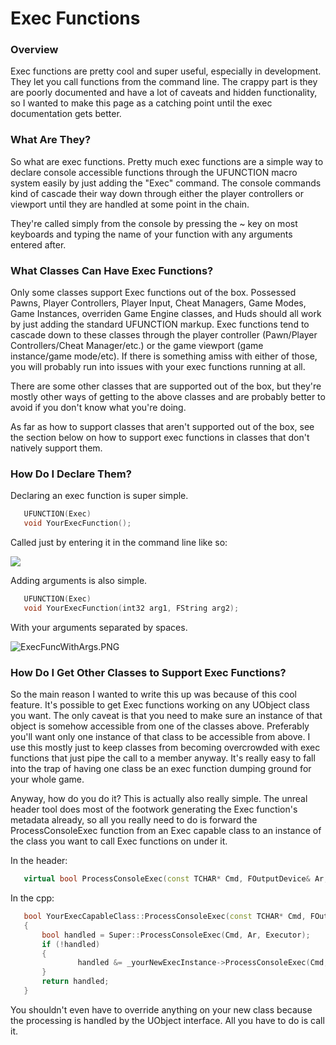 # Exec Functions

### Overview

Exec functions are pretty cool and super useful, especially in development. They let you call functions from the command line. The crappy part is they are poorly documented and have a lot of caveats and hidden functionality, so I wanted to make this page as a catching point until the exec documentation gets better.

### What Are They?

So what are exec functions. Pretty much exec functions are a simple way to declare console accessible functions through the UFUNCTION macro system easily by just adding the "Exec" command. The console commands kind of cascade their way down through either the player controllers or viewport until they are handled at some point in the chain.

They're called simply from the console by pressing the ~ key on most keyboards and typing the name of your function with any arguments entered after.

### What Classes Can Have Exec Functions?

Only some classes support Exec functions out of the box. Possessed Pawns, Player Controllers, Player Input, Cheat Managers, Game Modes, Game Instances, overriden Game Engine classes, and Huds should all work by just adding the standard UFUNCTION markup. Exec functions tend to cascade down to these classes through the player controller \(Pawn/Player Controllers/Cheat Manager/etc.\) or the game viewport \(game instance/game mode/etc\). If there is something amiss with either of those, you will probably run into issues with your exec functions running at all.

There are some other classes that are supported out of the box, but they're mostly other ways of getting to the above classes and are probably better to avoid if you don't know what you're doing.

As far as how to support classes that aren't supported out of the box, see the section below on how to support exec functions in classes that don't natively support them.

### How Do I Declare Them?

Declaring an exec function is super simple.

```cpp
   UFUNCTION(Exec)
   void YourExecFunction();
```

Called just by entering it in the command line like so:

![](https://web.archive.org/web/20191020173554im_/https://d26ilriwvtzlb.cloudfront.net/e/ed/ExecFuncNoArg.PNG)

Adding arguments is also simple.

```cpp
   UFUNCTION(Exec)
   void YourExecFunction(int32 arg1, FString arg2);
```

With your arguments separated by spaces.

![ExecFuncWithArgs.PNG](https://web.archive.org/web/20191020173554im_/https://d26ilriwvtzlb.cloudfront.net/4/4a/ExecFuncWithArgs.PNG)

### How Do I Get Other Classes to Support Exec Functions?

So the main reason I wanted to write this up was because of this cool feature. It's possible to get Exec functions working on any UObject class you want. The only caveat is that you need to make sure an instance of that object is somehow accessible from one of the classes above. Preferably you'll want only one instance of that class to be accessible from above. I use this mostly just to keep classes from becoming overcrowded with exec functions that just pipe the call to a member anyway. It's really easy to fall into the trap of having one class be an exec function dumping ground for your whole game.

Anyway, how do you do it? This is actually also really simple. The unreal header tool does most of the footwork generating the Exec function's metadata already, so all you really need to do is forward the ProcessConsoleExec function from an Exec capable class to an instance of the class you want to call Exec functions on under it.

In the header:

```cpp
   virtual bool ProcessConsoleExec(const TCHAR* Cmd, FOutputDevice& Ar, UObject* Executor) override;
```

In the cpp:

```cpp
   bool YourExecCapableClass::ProcessConsoleExec(const TCHAR* Cmd, FOutputDevice& Ar, UObject* Executor)
   {
       bool handled = Super::ProcessConsoleExec(Cmd, Ar, Executor);
       if (!handled)
       {
               handled &= _yourNewExecInstance->ProcessConsoleExec(Cmd, Ar, Executor);
       }
       return handled;
   }
```

You shouldn't even have to override anything on your new class because the processing is handled by the UObject interface. All you have to do is call it.

